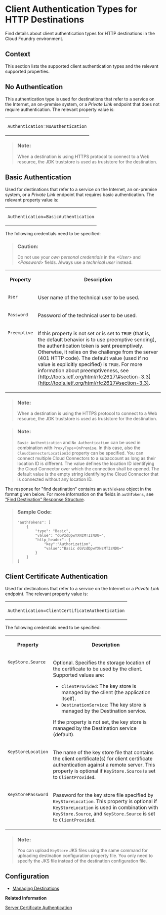 <!-- loio4e13a04147314e8e9e54321f25d93fdc -->

# Client Authentication Types for HTTP Destinations

Find details about client authentication types for HTTP destinations in the Cloud Foundry environment.



<a name="loio4e13a04147314e8e9e54321f25d93fdc__section_N10017_N10011_N10001"/>

## Context

This section lists the supported client authentication types and the relevant supported properties.



<a name="loio4e13a04147314e8e9e54321f25d93fdc__section_EB93679A17BA40F4A1E1023D10A27D04"/>

## No Authentication

This authentication type is used for destinations that refer to a service on the Internet, an on-premise system, or a *Private Link* endpoint that does not require authentication. The relevant property value is:


<table>
<tr>
<td valign="top">

`Authentication`=`NoAuthentication`

</td>
</tr>
</table>



> ### Note:  
> When a destination is using HTTPS protocol to connect to a Web resource, the JDK truststore is used as truststore for the destination.



<a name="loio4e13a04147314e8e9e54321f25d93fdc__section_0DE472D20F72416BAC5DEEDE623FE331"/>

## Basic Authentication

Used for destinations that refer to a service on the Internet, an on-premise system, or a *Private Link* endpoint that requires basic authentication. The relevant property value is:


<table>
<tr>
<td valign="top">

`Authentication`=`BasicAuthentication`

</td>
</tr>
</table>



The following credentials need to be specified:

> ### Caution:  
> Do not use your *own personal credentials* in the *<User\>* and *<Password\>* fields. Always use a *technical user* instead.


<table>
<tr>
<th valign="top">

Property

</th>
<th valign="top">

Description

</th>
</tr>
<tr>
<td valign="top">

`User` 

</td>
<td valign="top">

User name of the technical user to be used.

</td>
</tr>
<tr>
<td valign="top">

`Password` 

</td>
<td valign="top">

Password of the technical user to be used.

</td>
</tr>
<tr>
<td valign="top">

`Preemptive` 

</td>
<td valign="top">

If this property is not set or is set to `TRUE` \(that is, the default behavior is to use preemptive sending\), the authentication token is sent preemptively. Otherwise, it relies on the challenge from the server \(401 HTTP code\). The default value \(used if no value is explicitly specified\) is `TRUE`. For more information about preemptiveness, see [http://tools.ietf.org/html/rfc2617\#section-3.3](http://tools.ietf.org/html/rfc2617#section-3.3).

</td>
</tr>
</table>

> ### Note:  
> When a destination is using the HTTPS protocol to connect to a Web resource, the JDK truststore is used as truststore for the destination.

> ### Note:  
> `Basic Authentication` and `No Authentication` can be used in combination with `ProxyType`=`OnPremise`. In this case, also the `CloudConnectorLocationId` property can be specified. You can connect multiple Cloud Connectors to a subaccount as long as their location ID is different. The value defines the location ID identifying the Cloud Connector over which the connection shall be opened. The default value is the empty string identifying the Cloud Connector that is connected without any location ID.

The response for "find destination" contains an `authTokens` object in the format given below. For more information on the fields in `authTokens`, see ["Find Destination" Response Structure](find-destination-response-structure-83a3f3b.md).

> ### Sample Code:  
> ```
> "authTokens": [
>     {
>         "type": "Basic",
>         "value": "dGVzdDpwYXNzMTIzNDU=",
>         "http_header": {
>             "key":"Authorization",
>             "value":"Basic dGVzdDpwYXNzMTIzNDU="
>         }
>     }
> ]
> ```



<a name="loio4e13a04147314e8e9e54321f25d93fdc__clientCert"/>

## Client Certificate Authentication

Used for destinations that refer to a service on the Internet or a *Private Link* endpoint. The relevant property value is:


<table>
<tr>
<td valign="top">

`Authentication`=`ClientCertificateAuthentication`

</td>
</tr>
</table>

The following credentials need to be specified:


<table>
<tr>
<th valign="top">

Property

</th>
<th valign="top">

Description

</th>
</tr>
<tr>
<td valign="top">

`KeyStore.Source`

</td>
<td valign="top">

Optional. Specifies the storage location of the certificate to be used by the client. Supported values are:

-   `ClientProvided`: The key store is managed by the client \(the application itself\).
-   `DestinationService`: The key store is managed by the Destination service.

If the property is not set, the key store is managed by the Destination service \(default\).

</td>
</tr>
<tr>
<td valign="top">

`KeyStoreLocation` 

</td>
<td valign="top">

The name of the key store file that contains the client certificate\(s\) for client certificate authentication against a remote server. This property is optional if `KeyStore.Source` is set to `ClientProvided`.

</td>
</tr>
<tr>
<td valign="top">

`KeyStorePassword` 

</td>
<td valign="top">

Password for the key store file specified by `KeyStoreLocation`. This property is optional if `KeyStoreLocation` is used in combination with `KeyStore.Source`, and `KeyStore.Source` is set to `ClientProvided`.

</td>
</tr>
</table>

> ### Note:  
> You can upload `KeyStore` JKS files using the same command for uploading destination configuration property file. You only need to specify the JKS file instead of the destination configuration file.



## Configuration

-   [Managing Destinations](managing-destinations-84e45e0.md)

**Related Information**  


[Server Certificate Authentication](server-certificate-authentication-e75d7f1.md "Create and configure a Server Certificate destination for an application in the Cloud Foundry environment.")

